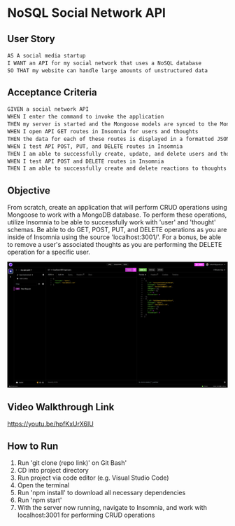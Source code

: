 # NoSQL Social Network API

## User Story

```md
AS A social media startup
I WANT an API for my social network that uses a NoSQL database
SO THAT my website can handle large amounts of unstructured data
```

## Acceptance Criteria

```md
GIVEN a social network API
WHEN I enter the command to invoke the application
THEN my server is started and the Mongoose models are synced to the MongoDB database
WHEN I open API GET routes in Insomnia for users and thoughts
THEN the data for each of these routes is displayed in a formatted JSON
WHEN I test API POST, PUT, and DELETE routes in Insomnia
THEN I am able to successfully create, update, and delete users and thoughts in my database
WHEN I test API POST and DELETE routes in Insomnia
THEN I am able to successfully create and delete reactions to thoughts and add and remove friends to a user’s friend list
```

## Objective

From scratch, create an application that will perform CRUD operations using Mongoose to work with a MongoDB database. To perform these operations, utilize Insomnia to be able to successfully work with 'user' and 'thought' schemas. Be able to do GET, POST, PUT, and DELETE operations as you are inside of Insomnia using the source 'localhost:3001/'. For a bonus, be able to remove a user's associated thoughts as you are performing the DELETE operation for a specific user.

![img](./assets/nosql-social-screenshot.png)

## Video Walkthrough Link

https://youtu.be/hpfKxUrX6IU

## How to Run

1. Run 'git clone (repo link)' on Git Bash'
2. CD into project directory
3. Run project via code editor (e.g. Visual Studio Code)
4. Open the terminal
5. Run 'npm install' to download all necessary dependencies
6. Run 'npm start'
7. With the server now running, navigate to Insomnia, and work with localhost:3001 for performing CRUD operations